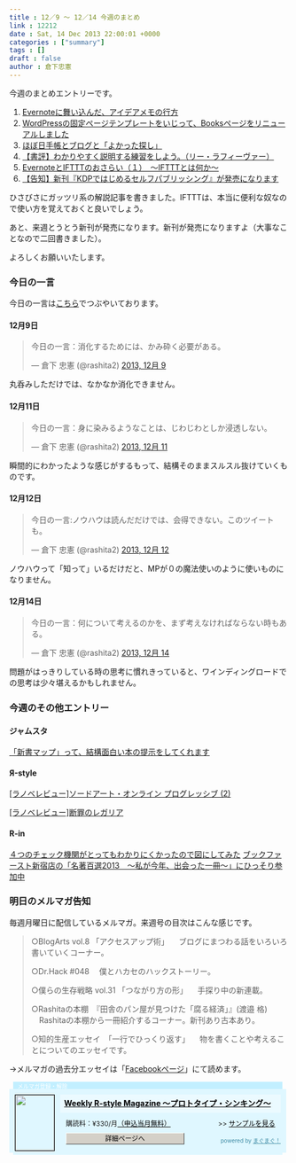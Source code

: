 ```yaml
---
title : 12／9 〜 12／14 今週のまとめ
link : 12212
date : Sat, 14 Dec 2013 22:00:01 +0000
categories : ["summary"]
tags : []
draft : false
author : 倉下忠憲
---
```


今週のまとめエントリーです。
 
<ol>
<li><a href="https://rashita.net/blog/?p=12120" target="_blank">Evernoteに舞い込んだ、アイデアメモの行方</a></li>
<li><a href="https://rashita.net/blog/?p=12104" target="_blank">WordPressの固定ページテンプレートをいじって、Booksページをリニューアルしました</a></li>
<li><a href="https://rashita.net/blog/?p=12133" target="_blank">ほぼ日手帳とブログと「よかった探し」</a></li>
<li><a href="https://rashita.net/blog/?p=12141" target="_blank">【書評】わかりやすく説明する練習をしよう。（リー・ラフィーヴァー）</a></li>
<li><a href="https://rashita.net/blog/?p=12150" target="_blank">EvernoteとIFTTTのおさらい（１）　〜IFTTTとは何か〜</a></li>
<li><a href="https://rashita.net/blog/?p=12195" target="_blank">【告知】新刊『KDPではじめるセルフパブリッシング』が発売になります</a></li>
</ol>

ひさびさにガッツリ系の解説記事を書きました。IFTTTは、本当に便利な奴なので使い方を覚えておくと良いでしょう。

あと、来週とうとう新刊が発売になります。新刊が発売になりますよ（大事なことなので二回書きました）。

よろしくお願いいたします。

<h3>今日の一言</h3>
今日の一言は<a href="http://twitter.com/rashita2 ">こちら</a>でつぶやいております。

<h4>12月9日</h4>
<blockquote class="twitter-tweet" lang="ja"><p>今日の一言：消化するためには、かみ砕く必要がある。</p>&mdash; 倉下 忠憲 (@rashita2) <a href="https://twitter.com/rashita2/statuses/410008052817854464">2013, 12月 9</a></blockquote>
<script async src="//platform.twitter.com/widgets.js" charset="utf-8"></script>

丸呑みしただけでは、なかなか消化できません。

<h4>12月11日</h4>
<blockquote class="twitter-tweet" lang="ja"><p>今日の一言：身に染みるようなことは、じわじわとしか浸透しない。</p>&mdash; 倉下 忠憲 (@rashita2) <a href="https://twitter.com/rashita2/statuses/410718917544275968">2013, 12月 11</a></blockquote>
<script async src="//platform.twitter.com/widgets.js" charset="utf-8"></script>

瞬間的にわかったような感じがするもって、結構そのままスルスル抜けていくものです。

<h4>12月12日</h4>
<blockquote class="twitter-tweet" lang="ja"><p>今日の一言:ノウハウは読んだだけでは、会得できない。このツイートも。</p>&mdash; 倉下 忠憲 (@rashita2) <a href="https://twitter.com/rashita2/statuses/411133728853733376">2013, 12月 12</a></blockquote>
<script async src="//platform.twitter.com/widgets.js" charset="utf-8"></script>

ノウハウって「知って」いるだけだと、MPが０の魔法使いのように使いものになりません。

<h4>12月14日</h4>
<blockquote class="twitter-tweet" lang="ja"><p>今日の一言：何について考えるのかを、まず考えなければならない時もある。</p>&mdash; 倉下 忠憲 (@rashita2) <a href="https://twitter.com/rashita2/statuses/411823460629753858">2013, 12月 14</a></blockquote>
<script async src="//platform.twitter.com/widgets.js" charset="utf-8"></script>

問題がはっきりしている時の思考に慣れきっていると、ワインディングロードでの思考は少々堪えるかもしれません。

<h3>今週のその他エントリー</h3>

<H4>ジャムスタ</H4><a href="http://rashita.hatenablog.com/entry/2013/12/09/125110" target="_blank">「新書マップ」って、結構面白い本の提示をしてくれます</a>

<H4>Я-style</H4><a href="http://rashita.net/blog2/?p=393" target="_blank">[ラノベレビュー]ソードアート・オンライン プログレッシブ (2)</a>

<a href="http://rashita.net/blog2/?p=397" target="_blank">[ラノベレビュー]断罪のレガリア</a>

<H4>R-in</H4><a href="http://rashita.postach.io/4tsunochietsukuji-guan-gatotsutemowakarinikukatsutanodetu-nishitemita" target="_blank">４つのチェック機関がとってもわかりにくかったので図にしてみた</a>
<a href="http://rashita.hatenablog.com/entry/2013/12/14/120830" target="_blank">ブックファースト新宿店の「名著百選2013　～私が今年、出会った一冊～」にひっそり参加中</a>
<h3>明日のメルマガ告知</h3>
毎週月曜日に配信しているメルマガ。来週号の目次はこんな感じです。

<blockquote>
○BlogArts vol.8 「アクセスアップ術」
　ブログにまつわる話をいろいろ書いていくコーナー。

○Dr.Hack #048
　僕とハカセのハックストーリー。

○僕らの生存戦略 vol.31 「つながり方の形」
　手探り中の新連載。

○Rashitaの本棚　『田舎のパン屋が見つけた「腐る経済」』(渡邉 格)
　Rashitaの本棚から一冊紹介するコーナー。新刊あり古本あり。

○知的生産エッセイ　「一行でひっくり返す」
　物を書くことや考えることについてのエッセイです。
</blockquote>

→メルマガの過去分エッセイは「<a href="http://www.facebook.com/home.php#!/rashitaportal">Facebookページ</a>」にて読めます。

<div style="width:500px;margin-bottom:20px;">
<div style="height:13px;background:url(http://img.mag2.com/mag2/common/publ/pub-form/wide_b_left_top.gif) no-repeat left top;"><div style="height:13px;background:url(http://img.mag2.com/mag2/common/publ/pub-form/wide_b_right_top.gif) no-repeat right top;"><div style="margin:0 7px;padding-left:8px; height:13px; color:#fff; background:#c2efff url(http://img.mag2.com/mag2/common/publ/pub-form/wide_b_tit.gif) no-repeat left top; font-size:10px;">メルマガ登録・解除</div></div></div>
<div style="padding:10px 0;background:#dff7ff url(http://img.mag2.com/mag2/common/publ/pub-form/wide_b_bg.gif) repeat-x;font-size:12px;"><a href="http://www.mag2.com/m/0001185133.html" style="border:none;"><img src="http://www.mag2.com/images/MagazineCover/0001185133c.gif" width="70" height="100" style="margin:0 10px; position:absolute; border:#000 1px solid;" /></a>
<div style="margin:0 10px 0 92px; position:relative; height:95px;">
<div style="padding:8px 7px; background-color: #ebfaff; font-weight:bold; font-size:14px; line-height:1.2;"><a href="http://www.mag2.com/m/0001185133.html" style="color:#000;">Weekly R-style Magazine ～プロトタイプ・シンキング～ </a></div>
<div style="padding:10px 0 0 10px;">購読料：&yen;330/月<a href="http://www.mag2.com/read/charge.html" style="color:#000;">（申込当月無料）</a><span style="position:absolute; right:10px;">&gt;&gt;&nbsp;<a href="http://www.mag2.com/sample/0001185133.html" target="_blank" style="color:#000;">サンプルを見る</a></span></div><div style="margin:10px 0 0 10px; height:20px;position:relative;"><a href="http://www.mag2.com/m/0001185133.html" style="color:#000;text-decoration:none;"><span style="padding:2px 70px;border:#404040 1px solid;border-top-color:#fff;border-left-color:#fff;background-color:#d4d0c8;text-align:center;">詳細ページへ</span></a><span style="position:absolute; right:0; bottom:0; color:#3f8ba5; font-size:10px;">powered by <a href="http://www.mag2.com/" target="_blank" style="color:#3f8ba5;">まぐまぐ！</a></span></div></div>
</div>
<div style="height:4px;background:url(http://img.mag2.com/mag2/common/publ/pub-form/wide_b_left_bot.gif) no-repeat left top;"><div style="background:url(http://img.mag2.com/mag2/common/publ/pub-form/wide_b_right_bot.gif) no-repeat right top;"><div style="margin:0 7px;padding-left:8px; height:4px; background-color:#dff7ff; font-size:1px;">&nbsp;</div></div></div>
</div>